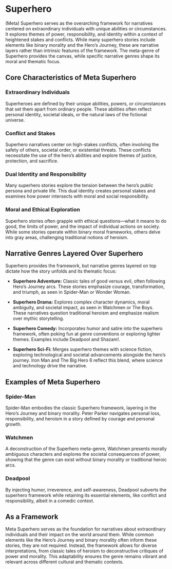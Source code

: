 # Superhero

(Meta) Superhero serves as the overarching framework for narratives centered on extraordinary individuals with unique abilities or circumstances. It explores themes of power, responsibility, and identity within a context of heightened stakes and conflicts. While many superhero stories include elements like binary morality and the Hero’s Journey, these are narrative layers rather than intrinsic features of the framework. The meta-genre of Superhero provides the canvas, while specific narrative genres shape its moral and thematic focus.

## Core Characteristics of Meta Superhero

### Extraordinary Individuals

Superheroes are defined by their unique abilities, powers, or circumstances that set them apart from ordinary people. These abilities often reflect personal identity, societal ideals, or the natural laws of the fictional universe.

### Conflict and Stakes

Superhero narratives center on high-stakes conflicts, often involving the safety of others, societal order, or existential threats. These conflicts necessitate the use of the hero’s abilities and explore themes of justice, protection, and sacrifice.

### Dual Identity and Responsibility

Many superhero stories explore the tension between the hero’s public persona and private life. This dual identity creates personal stakes and examines how power intersects with moral and social responsibility.

### Moral and Ethical Exploration

Superhero stories often grapple with ethical questions—what it means to do good, the limits of power, and the impact of individual actions on society. While some stories operate within binary moral frameworks, others delve into gray areas, challenging traditional notions of heroism.

## Narrative Genres Layered Over Superhero

Superhero provides the framework, but narrative genres layered on top dictate how the story unfolds and its thematic focus:

- **Superhero Adventure:** Classic tales of good versus evil, often following Hero’s Journey arcs. These stories emphasize courage, transformation, and triumph, as seen in Spider-Man or Wonder Woman.

- **Superhero Drama:** Explores complex character dynamics, moral ambiguity, and societal impact, as seen in Watchmen or The Boys. These narratives question traditional heroism and emphasize realism over mythic storytelling.

- **Superhero Comedy:** Incorporates humor and satire into the superhero framework, often poking fun at genre conventions or exploring lighter themes. Examples include Deadpool and Shazam!.

- **Superhero Sci-Fi:** Merges superhero themes with science fiction, exploring technological and societal advancements alongside the hero’s journey. Iron Man and The Big Hero 6 reflect this blend, where science and technology drive the narrative.

## Examples of Meta Superhero

### Spider-Man

Spider-Man embodies the classic Superhero framework, layering in the Hero’s Journey and binary morality. Peter Parker navigates personal loss, responsibility, and heroism in a story defined by courage and personal growth.

### Watchmen

A deconstruction of the Superhero meta-genre, Watchmen presents morally ambiguous characters and explores the societal consequences of power, showing that the genre can exist without binary morality or traditional heroic arcs.

### Deadpool

By injecting humor, irreverence, and self-awareness, Deadpool subverts the superhero framework while retaining its essential elements, like conflict and responsibility, albeit in a comedic context.

## As a Framework

Meta Superhero serves as the foundation for narratives about extraordinary individuals and their impact on the world around them. While common elements like the Hero’s Journey and binary morality often inform these stories, they are not required. Instead, the framework allows for diverse interpretations, from classic tales of heroism to deconstructive critiques of power and morality. This adaptability ensures the genre remains vibrant and relevant across different cultural and thematic contexts.